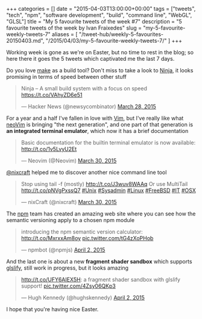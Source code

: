 +++
categories = []
date = "2015-04-03T13:00:00+00:00"
tags = ["tweets", "tech", "npm", "software development", "build", "command line", "WebGL", "GLSL"]
title = "My 5 favourite tweets of the week #7"
description = "5 favourite tweets of the week by Ivan Fraixedes"
slug = "my-5-favourite-weekly-tweets-7"
aliases = [
  "/tweet-hub/weekly-5-favourites-20150403.md",
  "/2015/04/03/my-5-favourite-weekly-tweets-7/"
]
+++

Working week is gone as we're on Easter, but no time to rest in the blog; so here there it goes the 5 tweets which captivated me the last 7 days.

Do you love [make](https://www.gnu.org/software/make/) as a build tool? Don't miss to take a look to [Ninja](https://martine.github.io/ninja/), it looks promising in terms of speed between other stuff

<blockquote class="twitter-tweet tw-align-center"><p>Ninja – A small build system with a focus on speed <a href="https://t.co/VAhyZD6e51">https://t.co/VAhyZD6e51</a></p>&mdash; Hacker News (@newsycombinator) <a href="https://twitter.com/newsycombinator/status/581954162050641921">March 28, 2015</a></blockquote>
<script async src="//platform.twitter.com/widgets.js" charset="utf-8"></script>


For a year and a half I've fallen in love with [Vim](http://www.vim.org/), but I've really like what [neoVim](http://neovim.org/) is bringing "the next generation", and one part of that generation is __an integrated terminal emulator__, which now it has a brief documentation

<blockquote class="twitter-tweet tw-align-center"><p>Basic documentation for the builtin terminal emulator is now available:  <a href="http://t.co/1v5LvyU2Et">http://t.co/1v5LvyU2Et</a></p>&mdash; Neovim (@Neovim) <a href="https://twitter.com/Neovim/status/582342442445365248">March 30, 2015</a></blockquote>
<script async src="//platform.twitter.com/widgets.js" charset="utf-8"></script>


[@nixcraft](https://twitter.com/nixcraft) helped me to discover another nice command line tool

<blockquote class="twitter-tweet tw-align-center"><p>Stop using tail -f (mostly) <a href="http://t.co/J3wuv8WAAq">http://t.co/J3wuv8WAAq</a> &#10;&#10;Or use MultiTail <a href="http://t.co/pNVgPxssQ7">http://t.co/pNVgPxssQ7</a>&#10;&#10;<a href="https://twitter.com/hashtag/Unix?src=hash">#Unix</a> <a href="https://twitter.com/hashtag/Sysadmin?src=hash">#Sysadmin</a> <a href="https://twitter.com/hashtag/Linux?src=hash">#Linux</a> <a href="https://twitter.com/hashtag/FreeBSD?src=hash">#FreeBSD</a> <a href="https://twitter.com/hashtag/IT?src=hash">#IT</a> <a href="https://twitter.com/hashtag/OSX?src=hash">#OSX</a></p>&mdash; nixCraft  (@nixcraft) <a href="https://twitter.com/nixcraft/status/582588210561187840">March 30, 2015</a></blockquote>
<script async src="//platform.twitter.com/widgets.js" charset="utf-8"></script>


The [npm](https://npmjs.com) team has created an amazing web site where you can see how the semantic versioning apply to a chosen npm module

<blockquote class="twitter-tweet tw-align-center"><p>introducing the npm semantic version calculator: <a href="http://t.co/MxrxxAm8oy">http://t.co/MxrxxAm8oy</a> <a href="http://t.co/tG4zXoPHob">pic.twitter.com/tG4zXoPHob</a></p>&mdash; npmbot (@npmjs) <a href="https://twitter.com/npmjs/status/583665488980500480">April 2, 2015</a></blockquote>
<script async src="//platform.twitter.com/widgets.js" charset="utf-8"></script>


And the last one is about a new __fragment shader sandbox__ which supports [glslify](https://github.com/stackgl/glslify), still work in progress, but it looks amazing

<blockquote class="twitter-tweet tw-align-center"><p><a href="http://t.co/UFY6AIEX5H">http://t.co/UFY6AIEX5H</a>: a fragment shader sandbox with glslify support! <a href="http://t.co/4Zsy06QKp3">pic.twitter.com/4Zsy06QKp3</a></p>&mdash; Hugh Kennedy (@hughskennedy) <a href="https://twitter.com/hughskennedy/status/583728671678050305">April 2, 2015</a></blockquote>
<script async src="//platform.twitter.com/widgets.js" charset="utf-8"></script>


I hope that you're having nice Easter.
